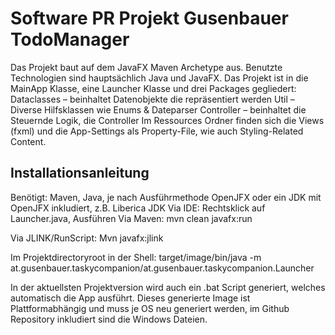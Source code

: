 # Software PR Projekt Gusenbauer TodoManager

Das Projekt baut auf dem JavaFX Maven Archetype aus. Benutzte Technologien sind hauptsächlich Java und JavaFX. Das Projekt ist in die MainApp Klasse, eine Launcher Klasse und drei Packages gegliedert: 
Dataclasses – beinhaltet Datenobjekte die repräsentiert werden
Util – Diverse Hilfsklassen wie Enums & Dateparser
Controller – beinhaltet die Steuernde Logik, die Controller
Im Ressources Ordner finden sich die Views (fxml) und die App-Settings als Property-File, wie auch Styling-Related Content.


## Installationsanleitung

Benötigt: Maven, Java, je nach Ausführmethode OpenJFX oder ein JDK mit OpenJFX inkludiert, z.B. Liberica JDK
Via IDE: Rechtsklick auf Launcher.java, Ausführen
Via Maven:
mvn clean javafx:run

Via JLINK/RunScript:
Mvn javafx:jlink

Im Projektdirectoryroot in der Shell:
target/image/bin/java -m at.gusenbauer.taskycompanion/at.gusenbauer.taskycompanion.Launcher

In der aktuellsten Projektversion wird auch ein .bat Script generiert, welches automatisch die App ausführt. 
Dieses generierte Image ist Plattformabhängig und muss je OS neu generiert werden, im Github Repository inkludiert sind die Windows Dateien.

